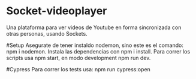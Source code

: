 # Socket-videoplayer
Una plataforma para ver videos de Youtube en forma sincronizada con otras personas, usando Sockets.

#Setup
Asegurate de tener instaldo nodemon, sino este es el comando: npm i nodemon.
Instala las dependencias con npm i install.
Para correr los scripts usa npm start, en modo development npm run dev.

#Cypress
Para correr los tests usa: npm run cypress:open
